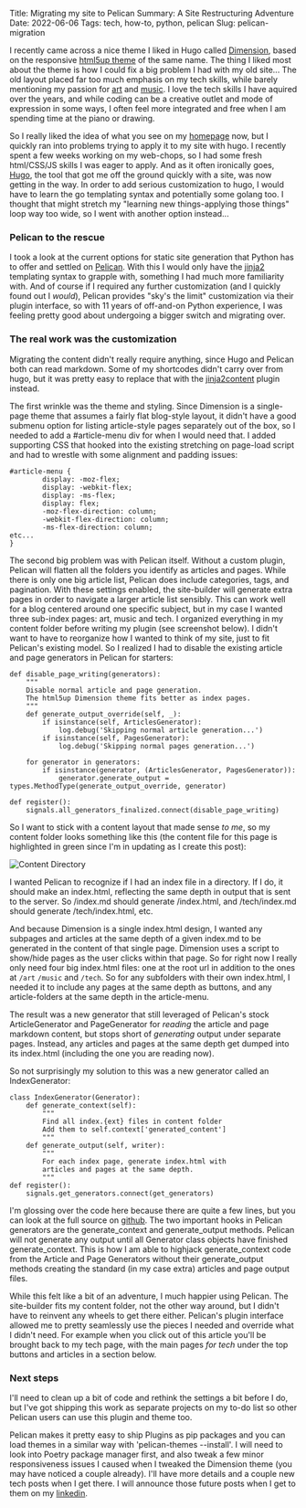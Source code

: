 Title: Migrating my site to Pelican
Summary: A Site Restructuring Adventure
Date: 2022-06-06
Tags: tech, how-to, python, pelican
Slug: pelican-migration

I recently came across a nice theme I liked in Hugo called [Dimension](https://github.com/your-identity/hugo-theme-dimension),
based on the responsive [html5up theme](https://html5up.net/dimension) of the same name.
The thing I liked most about the theme is how I could fix a big problem I had with my old site...
The old layout placed far too much emphasis on my tech skills, 
while barely mentioning my passion for [art](/art/index.html) and [music](/music/index.html).
I love the tech skills I have aquired over the years, and while coding
can be a creative outlet and mode of expression in some ways, 
I often feel more integrated and free when I am spending time at the piano or drawing.  

So I really liked the idea of what you see on my [homepage](/index.html) now,
but I quickly ran into problems trying to apply it to my site with hugo.
I recently spent a few weeks working on my web-chops, so I had some fresh html/CSS/JS skills I was eager to apply.
And as it often ironically goes, [Hugo](https://gohugo.io/), 
the tool that got me off the ground quickly with a site, was now getting in the way.
In order to add serious customization to hugo, I would have to learn the go templating syntax and potentially some golang too.
I thought that might stretch my "learning new things-applying those things" loop way too wide, so I went with another option instead...

### Pelican to the rescue

I took a look at the current options for static site generation that Python has to offer and settled on [Pelican](https://blog.getpelican.com/).
With this I would only have the [jinja2](https://jinja.palletsprojects.com/) templating syntax to grapple with, something I had much more familiarity with.
And of course if I required any further customization (and I quickly found out I *would*), 
Pelican provides "sky's the limit" customization via their plugin interface, 
so with 11 years of off-and-on Python experience,
I was feeling pretty good about undergoing a bigger switch and migrating over.

### The real work was the customization

Migrating the content didn't really require anything, since Hugo and Pelican both can read markdown.
Some of my shortcodes didn't carry over from hugo, but it was pretty easy to replace that with the
[jinja2content](https://github.com/pelican-plugins/jinja2content) plugin instead.

The first wrinkle was the theme and styling.
Since Dimension is a single-page theme that assumes a fairly flat blog-style layout, 
it didn't have a good submenu option for listing article-style pages separately out of the box,
so I needed to add a #article-menu div for when I would need that.
I added supporting CSS that hooked into the existing stretching on page-load script and
had to wrestle with some alignment and padding issues:

```
#article-menu {
		display: -moz-flex;
		display: -webkit-flex;
		display: -ms-flex;
		display: flex;
		-moz-flex-direction: column;
		-webkit-flex-direction: column;
		-ms-flex-direction: column;
etc...
}
```

The second big problem was with Pelican itself.
Without a custom plugin, Pelican will flatten all the folders you identify as articles and pages.
While there is only one big article list, 
Pelican does include categories, tags, and pagination.
With these settings enabled, the site-builder will generate extra pages in order
to navigate a larger article list sensibly.
This can work well for a blog centered around one specific subject, 
but in my case I wanted three sub-index pages: art, music and tech. 
I organized everything in my content folder before writing my plugin (see screenshot below).
I didn't want to have to reorganize how I wanted to think of my site,
just to fit Pelican's existing model.
So I realized I had to disable the existing article and page generators in Pelican for starters:

```
def disable_page_writing(generators):
    """
    Disable normal article and page generation.
    The html5up Dimension theme fits better as index pages.
    """
    def generate_output_override(self, _):
        if isinstance(self, ArticlesGenerator):
            log.debug('Skipping normal article generation...')
        if isinstance(self, PagesGenerator):
            log.debug('Skipping normal pages generation...')

    for generator in generators:
        if isinstance(generator, (ArticlesGenerator, PagesGenerator)):
            generator.generate_output = types.MethodType(generate_output_override, generator)

def register():
    signals.all_generators_finalized.connect(disable_page_writing)
```

So I want to stick with a content layout that made sense *to me*, 
so my content folder looks something like this
(the content file for this page is highlighted in green since I'm in updating as I create this post):

![Content Directory](/images/posts/pelican-migration/dirlayout.png)

I wanted Pelican to recognize if I had an index file in a directory.
If I do, it should make an index.html, reflecting the same depth in output that is sent to the server.
So /index.md should generate /index.html, and /tech/index.md should generate /tech/index.html, etc.

And because Dimension is a single index.html design, 
I wanted any subpages and articles at the same depth of a given index.md to be generated in the content of that single page.
Dimension uses a script to show/hide pages as the user clicks within that page.
So for right now I really only need four big index.html files: one at the root url in addition to the ones at `/art` `/music` and `/tech`.
So for any subfolders with their own index.html, 
I needed it to include any pages at the same depth as buttons,
and any article-folders at the same depth in the article-menu.

The result was a new generator that still leveraged of Pelican's
stock ArticleGenerator and PageGenerator for *reading* the article and page markdown content,
but stops short of *generating* output under separate pages.
Instead, any articles and pages at the same depth get dumped into its index.html (including the one you are reading now).

So not surprisingly my solution to this was a new generator called an IndexGenerator:

```
class IndexGenerator(Generator):
    def generate_context(self):
        """
        Find all index.{ext} files in content folder
        Add them to self.context['generated_content']
        """
    def generate_output(self, writer):
        """
        For each index page, generate index.html with 
        articles and pages at the same depth.
        """
def register():
    signals.get_generators.connect(get_generators)
```

I'm glossing over the code here because there are quite a few lines, 
but you can look at the full source on [github](https://github.com/exvertus/thomasflanigan).
The two important hooks in Pelican generators are the generate_context and generate_output methods.
Pelican will not generate any output until all Generator class objects have finished generate_context.
This is how I am able to highjack generate_context code from the Article and Page Generators
without their generate_output methods creating the standard (in my case extra) articles and page output files.

While this felt like a bit of an adventure, I much happier using Pelican. 
The site-builder fits my content folder, not the other way around, but I didn't have to reinvent any wheels to get there either.
Pelican's plugin interface allowed me to pretty seamlessly use the pieces I needed and override what I didn't need.
For example when you click out of this article you'll be brought back to my tech page,
with the main pages *for tech* under the top buttons and articles in a section below.
### Next steps

I'll need to clean up a bit of code and rethink the settings a bit before I do,
but I've got shipping this work as separate projects on my to-do list so other Pelican users can use this plugin and theme too.

Pelican makes it pretty easy to ship Plugins as pip packages
and you can load themes in a similar way with 'pelican-themes --install'.
I will need to look into Poetry package manager first, and also tweak a few minor responsiveness issues I caused when I tweaked the Dimension theme (you may have noticed a couple already). I'll have more details and a couple new tech posts when I get there.
I will announce those future posts when I get to them on my [linkedin](https://www.linkedin.com/in/thomas-flanigan/).
